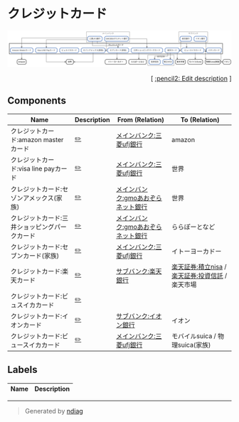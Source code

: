 # クレジットカード

![view](node-クレジットカード.svg)



<p align="right">
  [ <a href="../ndiag.descriptions/_node-クレジットカード.md">:pencil2: Edit description</a> ]
</p>

## Components

| Name | Description | From (Relation) | To (Relation) |
| --- | --- | --- | --- |
| クレジットカード:amazon masterカード |  <a href="../ndiag.descriptions/_component-クレジットカード_amazon_masterカード.md">:pencil2:</a> | [メインバンク:三菱ufj銀行](node-メインバンク.md) | amazon |
| クレジットカード:visa line payカード |  <a href="../ndiag.descriptions/_component-クレジットカード_visa_line_payカード.md">:pencil2:</a> | [メインバンク:三菱ufj銀行](node-メインバンク.md) | 世界 |
| クレジットカード:セゾンアメックス(家族) |  <a href="../ndiag.descriptions/_component-クレジットカード_セゾンアメックス(家族).md">:pencil2:</a> | [メインバンク:gmoあおぞらネット銀行](node-メインバンク.md) | 世界 |
| クレジットカード:三井ショッピングパークカード |  <a href="../ndiag.descriptions/_component-クレジットカード_三井ショッピングパークカード.md">:pencil2:</a> | [メインバンク:gmoあおぞらネット銀行](node-メインバンク.md) | ららぽーとなど |
| クレジットカード:セブンカード(家族) |  <a href="../ndiag.descriptions/_component-クレジットカード_セブンカード(家族).md">:pencil2:</a> | [メインバンク:三菱ufj銀行](node-メインバンク.md) | イトーヨーカドー |
| クレジットカード:楽天カード |  <a href="../ndiag.descriptions/_component-クレジットカード_楽天カード.md">:pencil2:</a> | [サブバンク:楽天銀行](node-サブバンク.md) | [楽天証券:積立nisa](node-楽天証券.md) / [楽天証券:投資信託](node-楽天証券.md) / 楽天市場 |
| クレジットカード:ビュスイカカード |  <a href="../ndiag.descriptions/_component-クレジットカード_ビュスイカカード.md">:pencil2:</a> |  |  |
| クレジットカード:イオンカード |  <a href="../ndiag.descriptions/_component-クレジットカード_イオンカード.md">:pencil2:</a> | [サブバンク:イオン銀行](node-サブバンク.md) | イオン |
| クレジットカード:ビュースイカカード |  <a href="../ndiag.descriptions/_component-クレジットカード_ビュースイカカード.md">:pencil2:</a> | [メインバンク:三菱ufj銀行](node-メインバンク.md) | モバイルsuica / 物理suica(家族) |

## Labels

| Name | Description |
| --- | --- |

---

> Generated by [ndiag](https://github.com/k1LoW/ndiag)
